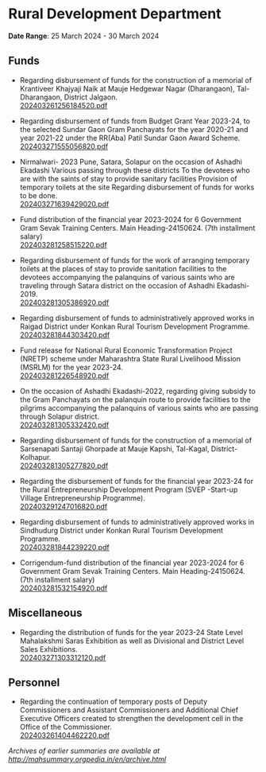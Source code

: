 # Rural Development Department

**Date Range**: 25 March 2024 - 30 March 2024


## Funds
- Regarding disbursement of funds for the construction of a memorial of Krantiveer Khajyaji Naik at Mauje Hedgewar Nagar (Dharangaon), Tal-  Dharangaon, District Jalgaon.\
  [202403261256184520.pdf](https://gr.maharashtra.gov.in/Site/Upload/Government%20Resolutions/English/202403261256184520.pdf)

- Regarding disbursement of funds from Budget Grant Year 2023-24,  to the selected Sundar Gaon Gram Panchayats for the year  2020-21 and year 2021-22 under the RR(Aba) Patil Sundar Gaon  Award Scheme.\
  [202403271555056820.pdf](https://gr.maharashtra.gov.in/Site/Upload/Government%20Resolutions/English/202403271555056820.pdf)

- Nirmalwari- 2023 Pune, Satara, Solapur on the occasion of Ashadhi Ekadashi Various passing through these districts To the devotees who are with the saints of stay to provide sanitary facilities Provision of temporary toilets at the site Regarding disbursement of funds for works to be done.\
  [202403271639429020.pdf](https://gr.maharashtra.gov.in/Site/Upload/Government%20Resolutions/English/202403271639429020.pdf)

- Fund distribution of the financial year 2023-2024 for 6 Government Gram Sevak Training Centers. Main Heading-24150624. (7th installment salary)\
  [202403281258515220.pdf](https://gr.maharashtra.gov.in/Site/Upload/Government%20Resolutions/English/202403281258515220.pdf)

- Regarding disbursement of funds for the work of arranging temporary toilets at the places of stay to provide sanitation facilities to the devotees accompanying the palanquins of various saints who are traveling through Satara district on the occasion of Ashadhi Ekadashi-2019.\
  [202403281305386920.pdf](https://gr.maharashtra.gov.in/Site/Upload/Government%20Resolutions/English/202403281305386920.pdf)

- Regarding disbursement of funds to administratively approved works in Raigad District under Konkan Rural Tourism Development Programme.\
  [202403281844303420.pdf](https://gr.maharashtra.gov.in/Site/Upload/Government%20Resolutions/English/202403281844303420.pdf)

- Fund release for National Rural Economic Transformation Project (NRETP) scheme under Maharashtra State Rural Livelihood Mission (MSRLM) for the year 2023-24.\
  [202403281226548920.pdf](https://gr.maharashtra.gov.in/Site/Upload/Government%20Resolutions/English/202403281226548920.pdf)

- On the occasion of Ashadhi Ekadashi-2022, regarding giving subsidy to the Gram Panchayats on the palanquin route to provide facilities to the pilgrims accompanying the palanquins of various saints who are passing through Solapur district.\
  [202403281305332420.pdf](https://gr.maharashtra.gov.in/Site/Upload/Government%20Resolutions/English/202403281305332420.pdf)

- Regarding disbursement of funds for the construction of a memorial of Sarsenapati Santaji Ghorpade at Mauje Kapshi, Tal-Kagal, District- Kolhapur.\
  [202403281305277820.pdf](https://gr.maharashtra.gov.in/Site/Upload/Government%20Resolutions/English/202403281305277820.pdf)

- Regarding the disbursement of funds for the financial year 2023-24 for the Rural Entrepreneurship Development Program (SVEP -Start-up Village Entrepreneurship Programme).\
  [202403291247016820.pdf](https://gr.maharashtra.gov.in/Site/Upload/Government%20Resolutions/English/202403291247016820.pdf)

- Regarding disbursement of funds to administratively approved works in Sindhudurg District under Konkan Rural Tourism Development Programme.\
  [202403281844239220.pdf](https://gr.maharashtra.gov.in/Site/Upload/Government%20Resolutions/English/202403281844239220.pdf)

- Corrigendum-fund distribution of the financial year 2023-2024 for 6 Government Gram Sevak Training Centers. Main Heading-24150624. (7th installment salary)\
  [202403281532154920.pdf](https://gr.maharashtra.gov.in/Site/Upload/Government%20Resolutions/English/202403281532154920.pdf)

## Miscellaneous
- Regarding the distribution of funds for the year 2023-24 State Level Mahalakshmi Saras Exhibition as well as Divisional and District Level Sales Exhibitions.\
  [202403271303312120.pdf](https://gr.maharashtra.gov.in/Site/Upload/Government%20Resolutions/English/202403271303312120.pdf)

## Personnel
- Regarding the continuation of temporary posts of Deputy Commissioners and Assistant Commissioners and Additional Chief Executive Officers created to strengthen the development cell in the Office of the Commissioner.\
  [202403261404462220.pdf](https://gr.maharashtra.gov.in/Site/Upload/Government%20Resolutions/English/202403261404462220.pdf)


*Archives of earlier summaries are available at http://mahsummary.orgpedia.in/en/archive.html*